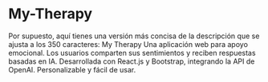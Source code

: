 # My-Therapy
 Por supuesto, aquí tienes una versión más concisa de la descripción que se ajusta a los 350 caracteres:  My Therapy Una aplicación web para apoyo emocional. Los usuarios comparten sus sentimientos y reciben respuestas basadas en IA. Desarrollada con React.js y Bootstrap, integrando la API de OpenAI. Personalizable y fácil de usar.
